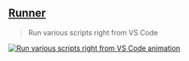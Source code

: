 ## [Runner](https://marketplace.visualstudio.com/items?itemName=mattn.Runner)

> Run various scripts right from VS Code

[![Run various scripts right from VS Code animation](https://raw.githubusercontent.com/mattn/vscode-runner/master/images/screenshot.gif)](https://raw.githubusercontent.com/mattn/vscode-runner/master/images/screenshot.gif)